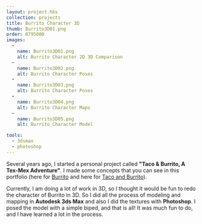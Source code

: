 ```yaml
---
layout: project.hbs
collection: projects
title: Burrito Character 3D
thumb: Burrito3D01.png
order: 0795000
images:
  -
    name: Burrito3D01.png
    alt: Burrito Character 2D 3D Comparison
  -
    name: Burrito3D02.png
    alt: Burrito Character Poses
  -
    name: Burrito3D03.png
    alt: Burrito Character Poses
  -
    name: Burrito3D04.png
    alt: Burrito Character Maps
  -
    name: Burrito3D05.png
    alt: Burrito Character Model

tools:
  - 3dsmax
  - photoshop
---
```


Several years ago, I started a personal project called **"Taco & Burrito, A Tex-Mex Adventure"**.  I made some concepts that you can see in this portfolio (here for [Burrito](/projects/burrito-character-design/) and here for [Taco and Burrito](/projects/taco-burrito/)).

Currently, I am doing a lot of work in 3D, so I thought it would be fun to redo the character of Burrito in 3D. So I did all the process of modeling and mapping in **Autodesk 3ds Max** and also I did the textures with **Photoshop**. I posed the model with a simple biped, and that is all! It was much fun to do, and I have learned a lot in the process. 
